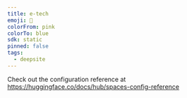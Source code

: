 ```yaml
---
title: e-tech
emoji: 🐳
colorFrom: pink
colorTo: blue
sdk: static
pinned: false
tags:
  - deepsite
---
```


Check out the configuration reference at https://huggingface.co/docs/hub/spaces-config-reference